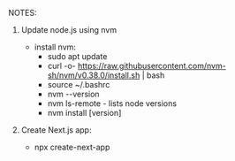 NOTES:

  1. Update node.js using nvm
      - install nvm:
        - sudo apt update
        - curl -o- https://raw.githubusercontent.com/nvm-sh/nvm/v0.38.0/install.sh | bash
        - source ~/.bashrc
        - nvm --version
        - nvm ls-remote - lists node versions
        - nvm install [version]
  
  2. Create Next.js app:
      - npx create-next-app
      
 
